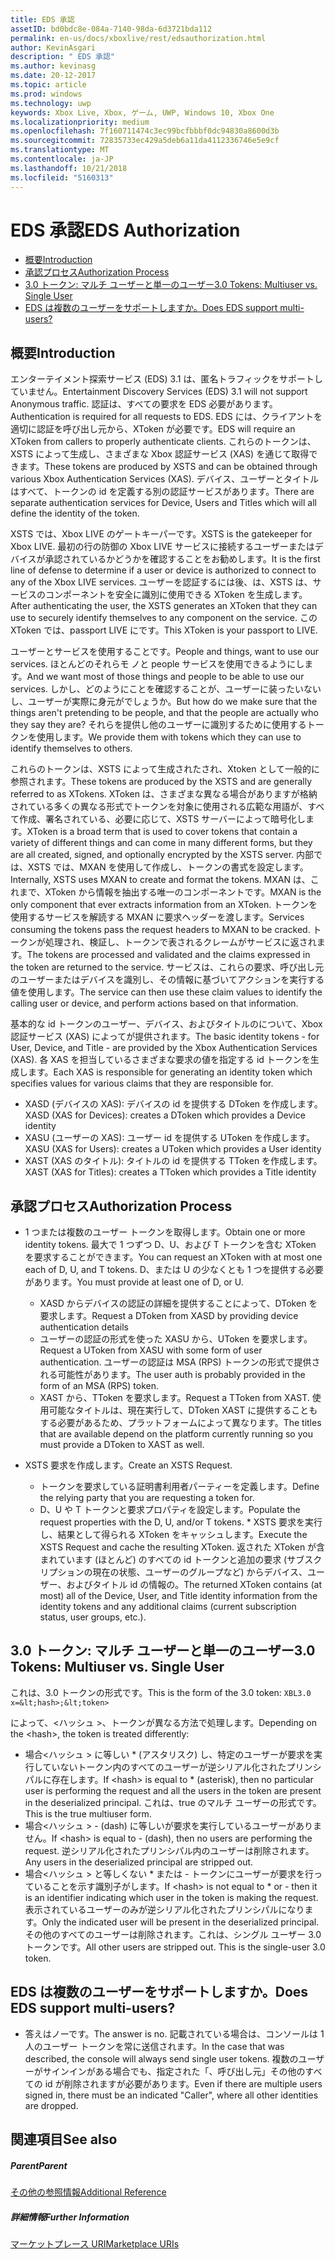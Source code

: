 ```yaml
---
title: EDS 承認
assetID: bd0bdc8e-084a-7140-98da-6d3721bda112
permalink: en-us/docs/xboxlive/rest/edsauthorization.html
author: KevinAsgari
description: " EDS 承認"
ms.author: kevinasg
ms.date: 20-12-2017
ms.topic: article
ms.prod: windows
ms.technology: uwp
keywords: Xbox Live, Xbox, ゲーム, UWP, Windows 10, Xbox One
ms.localizationpriority: medium
ms.openlocfilehash: 7f160711474c3ec99bcfbbbf0dc94830a8600d3b
ms.sourcegitcommit: 72835733ec429a5deb6a11da4112336746e5e9cf
ms.translationtype: MT
ms.contentlocale: ja-JP
ms.lasthandoff: 10/21/2018
ms.locfileid: "5160313"
---
```

# <a name="eds-authorization"></a><span data-ttu-id="5b18a-104">EDS 承認</span><span class="sxs-lookup"><span data-stu-id="5b18a-104">EDS Authorization</span></span>
 
  * [<span data-ttu-id="5b18a-105">概要</span><span class="sxs-lookup"><span data-stu-id="5b18a-105">Introduction</span></span>](#ID4EN)
  * [<span data-ttu-id="5b18a-106">承認プロセス</span><span class="sxs-lookup"><span data-stu-id="5b18a-106">Authorization Process</span></span>](#ID4EFB)
  * [<span data-ttu-id="5b18a-107">3.0 トークン: マルチ ユーザーと単一のユーザー</span><span class="sxs-lookup"><span data-stu-id="5b18a-107">3.0 Tokens: Multiuser vs. Single User</span></span>](#ID4EEC)
  * [<span data-ttu-id="5b18a-108">EDS は複数のユーザーをサポートしますか。</span><span class="sxs-lookup"><span data-stu-id="5b18a-108">Does EDS support multi-users?</span></span>](#ID4EYC)
 
<a id="ID4EN"></a>

 
## <a name="introduction"></a><span data-ttu-id="5b18a-109">概要</span><span class="sxs-lookup"><span data-stu-id="5b18a-109">Introduction</span></span>
 
<span data-ttu-id="5b18a-110">エンターテイメント探索サービス (EDS) 3.1 は、匿名トラフィックをサポートしていません。</span><span class="sxs-lookup"><span data-stu-id="5b18a-110">Entertainment Discovery Services (EDS) 3.1 will not support Anonymous traffic.</span></span> <span data-ttu-id="5b18a-111">認証は、すべての要求を EDS 必要があります。</span><span class="sxs-lookup"><span data-stu-id="5b18a-111">Authentication is required for all requests to EDS.</span></span> <span data-ttu-id="5b18a-112">EDS には、クライアントを適切に認証を呼び出し元から、XToken が必要です。</span><span class="sxs-lookup"><span data-stu-id="5b18a-112">EDS will require an XToken from callers to properly authenticate clients.</span></span> <span data-ttu-id="5b18a-113">これらのトークンは、XSTS によって生成し、さまざまな Xbox 認証サービス (XAS) を通じて取得できます。</span><span class="sxs-lookup"><span data-stu-id="5b18a-113">These tokens are produced by XSTS and can be obtained through various Xbox Authentication Services (XAS).</span></span> <span data-ttu-id="5b18a-114">デバイス、ユーザーとタイトルはすべて、トークンの id を定義する別の認証サービスがあります。</span><span class="sxs-lookup"><span data-stu-id="5b18a-114">There are separate authentication services for Device, Users and Titles which will all define the identity of the token.</span></span>
 
<span data-ttu-id="5b18a-115">XSTS では、Xbox LIVE のゲートキーパーです。</span><span class="sxs-lookup"><span data-stu-id="5b18a-115">XSTS is the gatekeeper for Xbox LIVE.</span></span> <span data-ttu-id="5b18a-116">最初の行の防御の Xbox LIVE サービスに接続するユーザーまたはデバイスが承認されているかどうかを確認することをお勧めします。</span><span class="sxs-lookup"><span data-stu-id="5b18a-116">It is the first line of defense to determine if a user or device is authorized to connect to any of the Xbox LIVE services.</span></span> <span data-ttu-id="5b18a-117">ユーザーを認証するには後、は、XSTS は、サービスのコンポーネントを安全に識別に使用できる XToken を生成します。</span><span class="sxs-lookup"><span data-stu-id="5b18a-117">After authenticating the user, the XSTS generates an XToken that they can use to securely identify themselves to any component on the service.</span></span> <span data-ttu-id="5b18a-118">この XToken では、passport LIVE にです。</span><span class="sxs-lookup"><span data-stu-id="5b18a-118">This XToken is your passport to LIVE.</span></span>
 
<span data-ttu-id="5b18a-119">ユーザーとサービスを使用することです。</span><span class="sxs-lookup"><span data-stu-id="5b18a-119">People and things, want to use our services.</span></span> <span data-ttu-id="5b18a-120">ほとんどのそれらモ ノと people サービスを使用できるようにします。</span><span class="sxs-lookup"><span data-stu-id="5b18a-120">And we want most of those things and people to be able to use our services.</span></span> <span data-ttu-id="5b18a-121">しかし、どのようにことを確認することが、ユーザーに装ったいないし、ユーザーが実際に身元がでしょうか。</span><span class="sxs-lookup"><span data-stu-id="5b18a-121">But how do we make sure that the things aren't pretending to be people, and that the people are actually who they say they are?</span></span> <span data-ttu-id="5b18a-122">それらを提供し他のユーザーに識別するために使用するトークンを使用します。</span><span class="sxs-lookup"><span data-stu-id="5b18a-122">We provide them with tokens which they can use to identify themselves to others.</span></span>
 
<span data-ttu-id="5b18a-123">これらのトークンは、XSTS によって生成されたされ、Xtoken として一般的に参照されます。</span><span class="sxs-lookup"><span data-stu-id="5b18a-123">These tokens are produced by the XSTS and are generally referred to as XTokens.</span></span> <span data-ttu-id="5b18a-124">XToken は、さまざまな異なる場合がありますが格納されている多くの異なる形式でトークンを対象に使用される広範な用語が、すべて作成、署名されている、必要に応じて、XSTS サーバーによって暗号化します。</span><span class="sxs-lookup"><span data-stu-id="5b18a-124">XToken is a broad term that is used to cover tokens that contain a variety of different things and can come in many different forms, but they are all created, signed, and optionally encrypted by the XSTS server.</span></span> <span data-ttu-id="5b18a-125">内部では、XSTS では、MXAN を使用して作成し、トークンの書式を設定します。</span><span class="sxs-lookup"><span data-stu-id="5b18a-125">Internally, XSTS uses MXAN to create and format the tokens.</span></span> <span data-ttu-id="5b18a-126">MXAN は、これまで、XToken から情報を抽出する唯一のコンポーネントです。</span><span class="sxs-lookup"><span data-stu-id="5b18a-126">MXAN is the only component that ever extracts information from an XToken.</span></span> <span data-ttu-id="5b18a-127">トークンを使用するサービスを解読する MXAN に要求ヘッダーを渡します。</span><span class="sxs-lookup"><span data-stu-id="5b18a-127">Services consuming the tokens pass the request headers to MXAN to be cracked.</span></span> <span data-ttu-id="5b18a-128">トークンが処理され、検証し、トークンで表されるクレームがサービスに返されます。</span><span class="sxs-lookup"><span data-stu-id="5b18a-128">The tokens are processed and validated and the claims expressed in the token are returned to the service.</span></span> <span data-ttu-id="5b18a-129">サービスは、これらの要求、呼び出し元のユーザーまたはデバイスを識別し、その情報に基づいてアクションを実行する値を使用します。</span><span class="sxs-lookup"><span data-stu-id="5b18a-129">The service can then use these claim values to identify the calling user or device, and perform actions based on that information.</span></span>
 
<span data-ttu-id="5b18a-130">基本的な id トークンのユーザー、デバイス、およびタイトルのについて、Xbox 認証サービス (XAS) によってが提供されます。</span><span class="sxs-lookup"><span data-stu-id="5b18a-130">The basic identity tokens - for User, Device, and Title - are provided by the Xbox Authentication Services (XAS).</span></span> <span data-ttu-id="5b18a-131">各 XAS を担当しているさまざまな要求の値を指定する id トークンを生成します。</span><span class="sxs-lookup"><span data-stu-id="5b18a-131">Each XAS is responsible for generating an identity token which specifies values for various claims that they are responsible for.</span></span>
 
   * <span data-ttu-id="5b18a-132">XASD (デバイスの XAS): デバイスの id を提供する DToken を作成します。</span><span class="sxs-lookup"><span data-stu-id="5b18a-132">XASD (XAS for Devices): creates a DToken which provides a Device identity</span></span>
   * <span data-ttu-id="5b18a-133">XASU (ユーザーの XAS): ユーザー id を提供する UToken を作成します。</span><span class="sxs-lookup"><span data-stu-id="5b18a-133">XASU (XAS for Users): creates a UToken which provides a User identity</span></span>
   * <span data-ttu-id="5b18a-134">XAST (XAS のタイトル): タイトルの id を提供する TToken を作成します。</span><span class="sxs-lookup"><span data-stu-id="5b18a-134">XAST (XAS for Titles): creates a TToken which provides a Title identity</span></span>
   
<a id="ID4EFB"></a>

 
## <a name="authorization-process"></a><span data-ttu-id="5b18a-135">承認プロセス</span><span class="sxs-lookup"><span data-stu-id="5b18a-135">Authorization Process</span></span>
 
   * <span data-ttu-id="5b18a-136">1 つまたは複数のユーザー トークンを取得します。</span><span class="sxs-lookup"><span data-stu-id="5b18a-136">Obtain one or more identity tokens.</span></span> <span data-ttu-id="5b18a-137">最大で 1 つずつ D、U、および T トークンを含む XToken を要求することができます。</span><span class="sxs-lookup"><span data-stu-id="5b18a-137">You can request an XToken with at most one each of D, U, and T tokens.</span></span> <span data-ttu-id="5b18a-138">D、または U の少なくとも 1 つを提供する必要があります。</span><span class="sxs-lookup"><span data-stu-id="5b18a-138">You must provide at least one of D, or U.</span></span> 
     * <span data-ttu-id="5b18a-139">XASD からデバイスの認証の詳細を提供することによって、DToken を要求します。</span><span class="sxs-lookup"><span data-stu-id="5b18a-139">Request a DToken from XASD by providing device authentication details</span></span>
     * <span data-ttu-id="5b18a-140">ユーザーの認証の形式を使った XASU から、UToken を要求します。</span><span class="sxs-lookup"><span data-stu-id="5b18a-140">Request a UToken from XASU with some form of user authentication.</span></span> <span data-ttu-id="5b18a-141">ユーザーの認証は MSA (RPS) トークンの形式で提供される可能性があります。</span><span class="sxs-lookup"><span data-stu-id="5b18a-141">The user auth is probably provided in the form of an MSA (RPS) token.</span></span>
     * <span data-ttu-id="5b18a-142">XAST から、TToken を要求します。</span><span class="sxs-lookup"><span data-stu-id="5b18a-142">Request a TToken from XAST.</span></span> <span data-ttu-id="5b18a-143">使用可能なタイトルは、現在実行して、DToken XAST に提供することもする必要があるため、プラットフォームによって異なります。</span><span class="sxs-lookup"><span data-stu-id="5b18a-143">The titles that are available depend on the platform currently running so you must provide a DToken to XAST as well.</span></span>
  
   * <span data-ttu-id="5b18a-144">XSTS 要求を作成します。</span><span class="sxs-lookup"><span data-stu-id="5b18a-144">Create an XSTS Request.</span></span>
 
     * <span data-ttu-id="5b18a-145">トークンを要求している証明書利用者パーティーを定義します。</span><span class="sxs-lookup"><span data-stu-id="5b18a-145">Define the relying party that you are requesting a token for.</span></span>
     * <span data-ttu-id="5b18a-146">D、U や T トークンと要求プロパティを設定します。</span><span class="sxs-lookup"><span data-stu-id="5b18a-146">Populate the request properties with the D, U, and/or T tokens.</span></span>
    * <span data-ttu-id="5b18a-147">XSTS 要求を実行し、結果として得られる XToken をキャッシュします。</span><span class="sxs-lookup"><span data-stu-id="5b18a-147">Execute the XSTS Request and cache the resulting XToken.</span></span> <span data-ttu-id="5b18a-148">返された XToken が含まれています (ほとんど) のすべての id トークンと追加の要求 (サブスクリプションの現在の状態、ユーザーのグループなど) からデバイス、ユーザー、およびタイトル id の情報の。</span><span class="sxs-lookup"><span data-stu-id="5b18a-148">The returned XToken contains (at most) all of the Device, User, and Title identity information from the identity tokens and any additional claims (current subscription status, user groups, etc.).</span></span>
   
<a id="ID4EEC"></a>

 
## <a name="30-tokens-multiuser-vs-single-user"></a><span data-ttu-id="5b18a-149">3.0 トークン: マルチ ユーザーと単一のユーザー</span><span class="sxs-lookup"><span data-stu-id="5b18a-149">3.0 Tokens: Multiuser vs. Single User</span></span>
 
<span data-ttu-id="5b18a-150">これは、3.0 トークンの形式です。</span><span class="sxs-lookup"><span data-stu-id="5b18a-150">This is the form of the 3.0 token:</span></span> `XBL3.0 x=&lt;hash>;&lt;token>`
 
<span data-ttu-id="5b18a-151">によって、&lt;ハッシュ >、トークンが異なる方法で処理します。</span><span class="sxs-lookup"><span data-stu-id="5b18a-151">Depending on the &lt;hash>, the token is treated differently:</span></span>
 
   * <span data-ttu-id="5b18a-152">場合&lt;ハッシュ > に等しい \* (アスタリスク) し、特定のユーザーが要求を実行していないトークン内のすべてのユーザーが逆シリアル化されたプリンシパルに存在します。</span><span class="sxs-lookup"><span data-stu-id="5b18a-152">If &lt;hash> is equal to \* (asterisk), then no particular user is performing the request and all the users in the token are present in the deserialized principal.</span></span> <span data-ttu-id="5b18a-153">これは、true のマルチ ユーザーの形式です。</span><span class="sxs-lookup"><span data-stu-id="5b18a-153">This is the true multiuser form.</span></span>
   * <span data-ttu-id="5b18a-154">場合&lt;ハッシュ > - (dash) に等しいが要求を実行しているユーザーがありません。</span><span class="sxs-lookup"><span data-stu-id="5b18a-154">If &lt;hash> is equal to - (dash), then no users are performing the request.</span></span> <span data-ttu-id="5b18a-155">逆シリアル化されたプリンシパル内のユーザーは削除されます。</span><span class="sxs-lookup"><span data-stu-id="5b18a-155">Any users in the deserialized principal are stripped out.</span></span>
   * <span data-ttu-id="5b18a-156">場合&lt;ハッシュ > と等しくない \* または - トークンにユーザーが要求を行っていることを示す識別子がします。</span><span class="sxs-lookup"><span data-stu-id="5b18a-156">If &lt;hash> is not equal to \* or - then it is an identifier indicating which user in the token is making the request.</span></span> <span data-ttu-id="5b18a-157">表示されているユーザーのみが逆シリアル化されたプリンシパルになります。</span><span class="sxs-lookup"><span data-stu-id="5b18a-157">Only the indicated user will be present in the deserialized principal.</span></span> <span data-ttu-id="5b18a-158">その他のすべてのユーザーは削除されます。これは、シングル ユーザー 3.0 トークンです。</span><span class="sxs-lookup"><span data-stu-id="5b18a-158">All other users are stripped out. This is the single-user 3.0 token.</span></span>
   
<a id="ID4EYC"></a>

 
## <a name="does-eds-support-multi-users"></a><span data-ttu-id="5b18a-159">EDS は複数のユーザーをサポートしますか。</span><span class="sxs-lookup"><span data-stu-id="5b18a-159">Does EDS support multi-users?</span></span>
 * <span data-ttu-id="5b18a-160">答えはノーです。</span><span class="sxs-lookup"><span data-stu-id="5b18a-160">The answer is no.</span></span> <span data-ttu-id="5b18a-161">記載されている場合は、コンソールは 1 人のユーザー トークンを常に送信されます。</span><span class="sxs-lookup"><span data-stu-id="5b18a-161">In the case that was described, the console will always send single user tokens.</span></span> <span data-ttu-id="5b18a-162">複数のユーザーがサインインがある場合でも、指定された「、呼び出し元」その他のすべての id が削除されますが必要があります。</span><span class="sxs-lookup"><span data-stu-id="5b18a-162">Even if there are multiple users signed in, there must be an indicated "Caller", where all other identities are dropped.</span></span>
  
<a id="ID4E6C"></a>

 
## <a name="see-also"></a><span data-ttu-id="5b18a-163">関連項目</span><span class="sxs-lookup"><span data-stu-id="5b18a-163">See also</span></span>
 
<a id="ID4EBD"></a>

 
##### <a name="parent"></a><span data-ttu-id="5b18a-164">Parent</span><span class="sxs-lookup"><span data-stu-id="5b18a-164">Parent</span></span>  

[<span data-ttu-id="5b18a-165">その他の参照情報</span><span class="sxs-lookup"><span data-stu-id="5b18a-165">Additional Reference</span></span>](atoc-xboxlivews-reference-additional.md)

  
<a id="ID4END"></a>

 
##### <a name="further-information"></a><span data-ttu-id="5b18a-166">詳細情報</span><span class="sxs-lookup"><span data-stu-id="5b18a-166">Further Information</span></span> 

[<span data-ttu-id="5b18a-167">マーケットプレース URI</span><span class="sxs-lookup"><span data-stu-id="5b18a-167">Marketplace URIs</span></span>](../uri/marketplace/atoc-reference-marketplace.md)

   